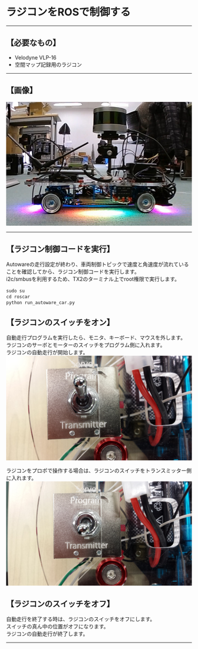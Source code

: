 # ラジコンをROSで制御する
<hr>

## 【必要なもの】
* Velodyne VLP-16<br>
* 空間マップ記録用のラジコン<br>
<hr>

## 【画像】
![](./img/car.jpg)
<hr>

## 【ラジコン制御コードを実行】
Autowareの走行設定が終わり、車両制御トピックで速度と角速度が流れていることを確認してから、ラジコン制御コードを実行します。<br>
i2c/smbusを利用するため、TX2のターミナル上でroot権限で実行します。<br>
```
sudo su
cd roscar
python run_autoware_car.py
```

## 【ラジコンのスイッチをオン】
自動走行プログラムを実行したら、モニタ、キーボード、マウスを外します。<br>
ラジコンのサーボとモーターのスイッチをプログラム側に入れます。<br>
ラジコンの自動走行が開始します。<br>
![](./img/switch1.jpg)

ラジコンをプロポで操作する場合は、ラジコンのスイッチをトランスミッター側に入れます。<br>
![](./img/switch2.jpg)

## 【ラジコンのスイッチをオフ】
自動走行を終了する時は、ラジコンのスイッチをオフにします。<br>
スイッチの真ん中の位置がオフになります。<br>
ラジコンの自動走行が終了します。<br>

<hr>
